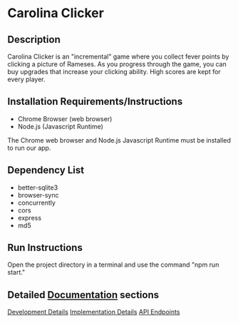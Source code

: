 
# Carolina Clicker

## Description

Carolina Clicker is an "incremental" game where you collect fever points by clicking a picture of Rameses. As you progress through the game, you can buy upgrades that increase your clicking ability. High scores are kept for every player.

## Installation Requirements/Instructions

- Chrome Browser (web browser)
- Node.js (Javascript Runtime)

The Chrome web browser and Node.js Javascript Runtime must be installed to run our app.

## Dependency List

- better-sqlite3
- browser-sync
- concurrently
- cors
- express
- md5

## Run Instructions

Open the project directory in a terminal and use the command "npm run start."

## Detailed [Documentation](https://github.com/jdmar3-comp426/a99-finale/tree/main/docs) sections

[Development Details](./docs/DEV_DETAILS.md)
[Implementation Details](./docs/IMPL_DETAILS.md)
[API Endpoints](./docs/API_ENDPOINTS.md)